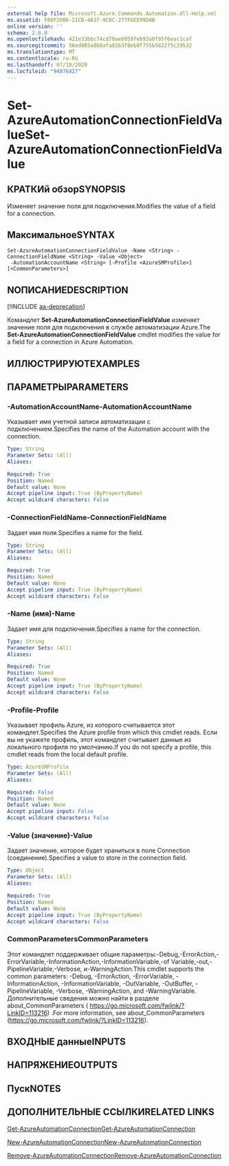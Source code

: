 ```yaml
---
external help file: Microsoft.Azure.Commands.Automation.dll-Help.xml
ms.assetid: F80F20B6-21CB-4A37-9CBC-277F6EE99D4B
online version: ''
schema: 2.0.0
ms.openlocfilehash: 421e33bbc74cd70ae6959feb93a0f95f6eac1caf
ms.sourcegitcommit: 56ed085a868afa8263f8eb0f755b5822f5c29532
ms.translationtype: MT
ms.contentlocale: ru-RU
ms.lasthandoff: 07/18/2020
ms.locfileid: "94076427"
---
```

# <span data-ttu-id="80c79-101">Set-AzureAutomationConnectionFieldValue</span><span class="sxs-lookup"><span data-stu-id="80c79-101">Set-AzureAutomationConnectionFieldValue</span></span>

## <span data-ttu-id="80c79-102">КРАТКИй обзор</span><span class="sxs-lookup"><span data-stu-id="80c79-102">SYNOPSIS</span></span>

<span data-ttu-id="80c79-103">Изменяет значение поля для подключения.</span><span class="sxs-lookup"><span data-stu-id="80c79-103">Modifies the value of a field for a connection.</span></span>

## <span data-ttu-id="80c79-104">Максимальное</span><span class="sxs-lookup"><span data-stu-id="80c79-104">SYNTAX</span></span>

```
Set-AzureAutomationConnectionFieldValue -Name <String> -ConnectionFieldName <String> -Value <Object>
 -AutomationAccountName <String> [-Profile <AzureSMProfile>] [<CommonParameters>]
```

## <span data-ttu-id="80c79-105">NОПИСАНИЕ</span><span class="sxs-lookup"><span data-stu-id="80c79-105">DESCRIPTION</span></span>

[!INCLUDE [aa-deprecation](../include/aa-deprecation.md)]

<span data-ttu-id="80c79-106">Командлет **Set-AzureAutomationConnectionFieldValue** изменяет значение поля для подключения в службе автоматизации Azure.</span><span class="sxs-lookup"><span data-stu-id="80c79-106">The **Set-AzureAutomationConnectionFieldValue** cmdlet modifies the value for a field for a connection in Azure Automation.</span></span>

## <span data-ttu-id="80c79-107">ИЛЛЮСТРИРУЮТ</span><span class="sxs-lookup"><span data-stu-id="80c79-107">EXAMPLES</span></span>

## <span data-ttu-id="80c79-108">ПАРАМЕТРЫ</span><span class="sxs-lookup"><span data-stu-id="80c79-108">PARAMETERS</span></span>

### <span data-ttu-id="80c79-109">-AutomationAccountName</span><span class="sxs-lookup"><span data-stu-id="80c79-109">-AutomationAccountName</span></span>
<span data-ttu-id="80c79-110">Указывает имя учетной записи автоматизации с подключением.</span><span class="sxs-lookup"><span data-stu-id="80c79-110">Specifies the name of the Automation account with the connection.</span></span>

```yaml
Type: String
Parameter Sets: (All)
Aliases: 

Required: True
Position: Named
Default value: None
Accept pipeline input: True (ByPropertyName)
Accept wildcard characters: False
```

### <span data-ttu-id="80c79-111">-ConnectionFieldName</span><span class="sxs-lookup"><span data-stu-id="80c79-111">-ConnectionFieldName</span></span>
<span data-ttu-id="80c79-112">Задает имя поля.</span><span class="sxs-lookup"><span data-stu-id="80c79-112">Specifies a name for the field.</span></span>

```yaml
Type: String
Parameter Sets: (All)
Aliases: 

Required: True
Position: Named
Default value: None
Accept pipeline input: True (ByPropertyName)
Accept wildcard characters: False
```

### <span data-ttu-id="80c79-113">-Name (имя)</span><span class="sxs-lookup"><span data-stu-id="80c79-113">-Name</span></span>
<span data-ttu-id="80c79-114">Задает имя для подключения.</span><span class="sxs-lookup"><span data-stu-id="80c79-114">Specifies a name for the connection.</span></span>

```yaml
Type: String
Parameter Sets: (All)
Aliases: 

Required: True
Position: Named
Default value: None
Accept pipeline input: True (ByPropertyName)
Accept wildcard characters: False
```

### <span data-ttu-id="80c79-115">-Profile</span><span class="sxs-lookup"><span data-stu-id="80c79-115">-Profile</span></span>
<span data-ttu-id="80c79-116">Указывает профиль Azure, из которого считывается этот командлет.</span><span class="sxs-lookup"><span data-stu-id="80c79-116">Specifies the Azure profile from which this cmdlet reads.</span></span>
<span data-ttu-id="80c79-117">Если вы не укажете профиль, этот командлет считывает данные из локального профиля по умолчанию.</span><span class="sxs-lookup"><span data-stu-id="80c79-117">If you do not specify a profile, this cmdlet reads from the local default profile.</span></span>

```yaml
Type: AzureSMProfile
Parameter Sets: (All)
Aliases: 

Required: False
Position: Named
Default value: None
Accept pipeline input: False
Accept wildcard characters: False
```

### <span data-ttu-id="80c79-118">-Value (значение)</span><span class="sxs-lookup"><span data-stu-id="80c79-118">-Value</span></span>
<span data-ttu-id="80c79-119">Задает значение, которое будет храниться в поле Connection (соединение).</span><span class="sxs-lookup"><span data-stu-id="80c79-119">Specifies a value to store in the connection field.</span></span>

```yaml
Type: Object
Parameter Sets: (All)
Aliases: 

Required: True
Position: Named
Default value: None
Accept pipeline input: True (ByPropertyName)
Accept wildcard characters: False
```

### <span data-ttu-id="80c79-120">CommonParameters</span><span class="sxs-lookup"><span data-stu-id="80c79-120">CommonParameters</span></span>
<span data-ttu-id="80c79-121">Этот командлет поддерживает общие параметры:-Debug,-ErrorAction,-ErrorVariable,-InformationAction,-InformationVariable,-of Variable,-out,-PipelineVariable,-Verbose, и-WarningAction.</span><span class="sxs-lookup"><span data-stu-id="80c79-121">This cmdlet supports the common parameters: -Debug, -ErrorAction, -ErrorVariable, -InformationAction, -InformationVariable, -OutVariable, -OutBuffer, -PipelineVariable, -Verbose, -WarningAction, and -WarningVariable.</span></span> <span data-ttu-id="80c79-122">Дополнительные сведения можно найти в разделе about_CommonParameters ( https://go.microsoft.com/fwlink/?LinkID=113216) .</span><span class="sxs-lookup"><span data-stu-id="80c79-122">For more information, see about_CommonParameters (https://go.microsoft.com/fwlink/?LinkID=113216).</span></span>

## <span data-ttu-id="80c79-123">ВХОДНЫЕ данные</span><span class="sxs-lookup"><span data-stu-id="80c79-123">INPUTS</span></span>

## <span data-ttu-id="80c79-124">НАПРЯЖЕНИЕ</span><span class="sxs-lookup"><span data-stu-id="80c79-124">OUTPUTS</span></span>

## <span data-ttu-id="80c79-125">Пуск</span><span class="sxs-lookup"><span data-stu-id="80c79-125">NOTES</span></span>

## <span data-ttu-id="80c79-126">ДОПОЛНИТЕЛЬНЫЕ ССЫЛКИ</span><span class="sxs-lookup"><span data-stu-id="80c79-126">RELATED LINKS</span></span>

[<span data-ttu-id="80c79-127">Get-AzureAutomationConnection</span><span class="sxs-lookup"><span data-stu-id="80c79-127">Get-AzureAutomationConnection</span></span>](./Get-AzureAutomationConnection.md)

[<span data-ttu-id="80c79-128">New-AzureAutomationConnection</span><span class="sxs-lookup"><span data-stu-id="80c79-128">New-AzureAutomationConnection</span></span>](./New-AzureAutomationConnection.md)

[<span data-ttu-id="80c79-129">Remove-AzureAutomationConnection</span><span class="sxs-lookup"><span data-stu-id="80c79-129">Remove-AzureAutomationConnection</span></span>](./Remove-AzureAutomationConnection.md)


